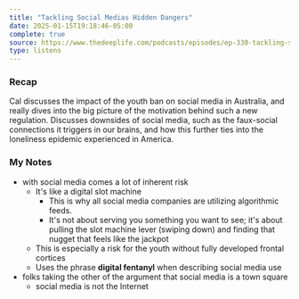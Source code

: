 ```yaml
---
title: "Tackling Social Medias Hidden Dangers"
date: 2025-01-15T19:18:46-05:00
complete: true
source: https://www.thedeeplife.com/podcasts/episodes/ep-330-tackling-social-medias-hidden-dangers/
type: listens
---
```


### Recap

Cal discusses the impact of the youth ban on social media in Australia, and really dives into the big picture of the motivation behind such a new regulation. Discusses downsides of social media, such as the faux-social connections it triggers in our brains, and how this further ties into the loneliness epidemic experienced in America.

### My Notes

- with social media comes a lot of inherent risk
  - It's like a digital slot machine
    - This is why all social media companies are utilizing algorithmic feeds.
    - It's not about serving you something you want to see; it's about pulling the slot machine lever (swiping down) and finding that nugget that feels like the jackpot
  - This is especially a risk for the youth without fully developed frontal cortices
  - Uses the phrase **digital fentanyl** when describing social media use
- folks taking the other of the argument that social media is a town square
  - social media is not the Internet
